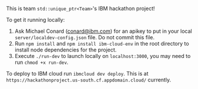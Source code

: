 This is team `std::unique_ptr<Team>`'s IBM hackathon project!

To get it running locally:

1. Ask Michael Conard (conard@ibm.com) for an apikey to put in your local `server/localdev-config.json` file. Do not commit this file.
2. Run `npm install` and `npm install ibm-cloud-env` in the root directory to install node dependencies for the project.
3. Execute `./run-dev` to launch locally on `localhost:3000`, you may need to run `chmod +x run-dev`.

To deploy to IBM cloud run `ibmcloud dev deploy`. This is at `https://hackathonproject.us-south.cf.appdomain.cloud/` currently.
